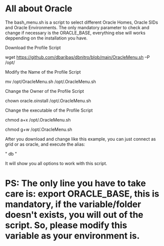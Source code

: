 # All about Oracle

The bash_menu.sh is a script to select different Oracle Homes, Oracle SIDs and Oracle Environments.
The only mandatory parameter to check and change if necessary is the ORACLE_BASE, everything else will works deppending on the installation you have.

Download the Profile Script

wget https://github.com/dbaribas/dbnitro/blob/main/OracleMenu.sh –P /opt/

Modify the Name of the Profile Script

mv /opt/OracleMenu.sh /opt/.OracleMenu.sh

Change the Owner of the Profile Script

chown oracle.oinstall /opt/.OracleMenu.sh

Change the executable of the Profile Script

chmod a+x /opt/.OracleMenu.sh

chmod g+w /opt/.OracleMenu.sh

After you download and change like this example, you can just connect as grid or as oracle, and execute the alias: 

" db "

It will show you all options to work with this script.

# PS: The only line you have to take care is: export ORACLE_BASE, this is mandatory, if the variable/folder doesn't exists, you will out of the script. So, please modify this variable as your environment is.

